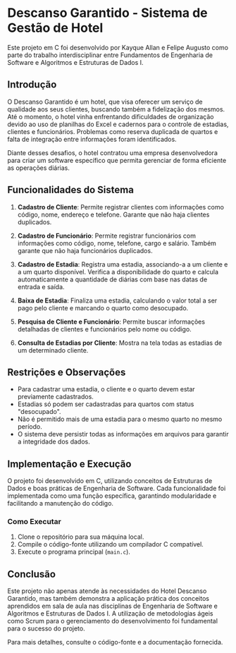 # Descanso Garantido - Sistema de Gestão de Hotel

Este projeto em C foi desenvolvido por Kayque Allan e Felipe Augusto como parte do trabalho interdisciplinar entre Fundamentos de Engenharia de Software e Algoritmos e Estruturas de Dados I.

## Introdução

O Descanso Garantido é um hotel, que visa oferecer um serviço de qualidade aos seus clientes, buscando também a fidelização dos mesmos. Até o momento, o hotel vinha enfrentando dificuldades de organização devido ao uso de planilhas do Excel e cadernos para o controle de estadias, clientes e funcionários. Problemas como reserva duplicada de quartos e falta de integração entre informações foram identificados.

Diante desses desafios, o hotel contratou uma empresa desenvolvedora para criar um software específico que permita gerenciar de forma eficiente as operações diárias.

## Funcionalidades do Sistema

1. **Cadastro de Cliente**: Permite registrar clientes com informações como código, nome, endereço e telefone. Garante que não haja clientes duplicados.

2. **Cadastro de Funcionário**: Permite registrar funcionários com informações como código, nome, telefone, cargo e salário. Também garante que não haja funcionários duplicados.

3. **Cadastro de Estadia**: Registra uma estadia, associando-a a um cliente e a um quarto disponível. Verifica a disponibilidade do quarto e calcula automaticamente a quantidade de diárias com base nas datas de entrada e saída.

4. **Baixa de Estadia**: Finaliza uma estadia, calculando o valor total a ser pago pelo cliente e marcando o quarto como desocupado.

5. **Pesquisa de Cliente e Funcionário**: Permite buscar informações detalhadas de clientes e funcionários pelo nome ou código.

6. **Consulta de Estadias por Cliente**: Mostra na tela todas as estadias de um determinado cliente.

## Restrições e Observações

- Para cadastrar uma estadia, o cliente e o quarto devem estar previamente cadastrados.
- Estadias só podem ser cadastradas para quartos com status "desocupado".
- Não é permitido mais de uma estadia para o mesmo quarto no mesmo período.
- O sistema deve persistir todas as informações em arquivos para garantir a integridade dos dados.

## Implementação e Execução

O projeto foi desenvolvido em C, utilizando conceitos de Estruturas de Dados e boas práticas de Engenharia de Software. Cada funcionalidade foi implementada como uma função específica, garantindo modularidade e facilitando a manutenção do código.

### Como Executar

1. Clone o repositório para sua máquina local.
2. Compile o código-fonte utilizando um compilador C compatível.
3. Execute o programa principal (`main.c`).

## Conclusão

Este projeto não apenas atende às necessidades do Hotel Descanso Garantido, mas também demonstra a aplicação prática dos conceitos aprendidos em sala de aula nas disciplinas de Engenharia de Software e Algoritmos e Estruturas de Dados I. A utilização de metodologias ágeis como Scrum para o gerenciamento do desenvolvimento foi fundamental para o sucesso do projeto.

Para mais detalhes, consulte o código-fonte e a documentação fornecida.
